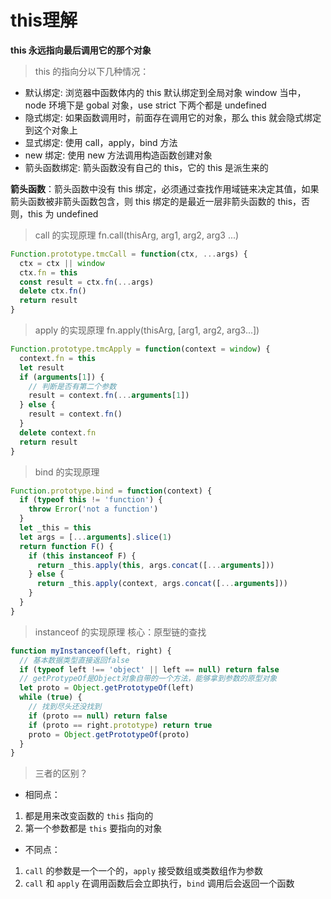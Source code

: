 # this理解

**this 永远指向最后调用它的那个对象**

> this 的指向分以下几种情况：

- 默认绑定: 浏览器中函数体内的 this 默认绑定到全局对象 window 当中，node 环境下是 gobal 对象，use strict 下两个都是 undefined
- 隐式绑定: 如果函数调用时，前面存在调用它的对象，那么 this 就会隐式绑定到这个对象上
- 显式绑定: 使用 call，apply，bind 方法
- new 绑定: 使用 new 方法调用构造函数创建对象
- 箭头函数绑定: 箭头函数没有自己的 this，它的 this 是派生来的

**箭头函数**：箭头函数中没有 this 绑定，必须通过查找作用域链来决定其值，如果箭头函数被非箭头函数包含，则 this 绑定的是最近一层非箭头函数的 this，否则，this 为 undefined

> call 的实现原理 fn.call(thisArg, arg1, arg2, arg3 ...)

```js
Function.prototype.tmcCall = function(ctx, ...args) {
  ctx = ctx || window
  ctx.fn = this
  const result = ctx.fn(...args)
  delete ctx.fn()
  return result
}
```

> apply 的实现原理 fn.apply(thisArg, [arg1, arg2, arg3...])

```js
Function.prototype.tmcApply = function(context = window) {
  context.fn = this
  let result
  if (arguments[1]) {
    // 判断是否有第二个参数
    result = context.fn(...arguments[1])
  } else {
    result = context.fn()
  }
  delete context.fn
  return result
}
```

> bind 的实现原理

```js
Function.prototype.bind = function(context) {
  if (typeof this != 'function') {
    throw Error('not a function')
  }
  let _this = this
  let args = [...arguments].slice(1)
  return function F() {
    if (this instanceof F) {
      return _this.apply(this, args.concat([...arguments]))
    } else {
      return _this.apply(context, args.concat([...arguments]))
    }
  }
}
```

> instanceof 的实现原理 核心：原型链的查找

```js
function myInstanceof(left, right) {
  // 基本数据类型直接返回false
  if (typeof left !== 'object' || left == null) return false
  // getProtypeOf是Object对象自带的一个方法，能够拿到参数的原型对象
  let proto = Object.getPrototypeOf(left)
  while (true) {
    // 找到尽头还没找到
    if (proto == null) return false
    if (proto == right.prototype) return true
    proto = Object.getPrototypeOf(proto)
  }
}
```

> 三者的区别？

- 相同点：

1. 都是用来改变函数的 `this` 指向的
2. 第一个参数都是 `this` 要指向的对象

- 不同点：

1. `call` 的参数是一个一个的，`apply` 接受数组或类数组作为参数
2. `call` 和 `apply` 在调用函数后会立即执行，`bind` 调用后会返回一个函数
